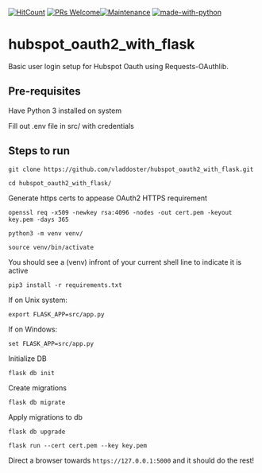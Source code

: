 [![HitCount](http://hits.dwyl.io/vladdoster/hubspot_oauth2_with_flask.svg)](http://hits.dwyl.io/vladdoster/hubspot_oauth2_with_flask) [![PRs Welcome](https://img.shields.io/badge/PRs-welcome-brightgreen.svg?style=flat-square)](http://makeapullrequest.com)[![Maintenance](https://img.shields.io/badge/Maintained%3F-yes-green.svg)](https://GitHub.com/Naereen/StrapDown.js/graphs/commit-activity) [![made-with-python](https://img.shields.io/badge/Made%20with-Python3-1f425f.svg)](https://www.python.org/)



# hubspot_oauth2_with_flask

Basic user login setup for Hubspot Oauth using Requests-OAuthlib.

## Pre-requisites
Have Python 3 installed on system

Fill out .env file in src/ with credentials 

## Steps to run
`git clone https://github.com/vladdoster/hubspot_oauth2_with_flask.git`

`cd hubspot_oauth2_with_flask/`

Generate https certs to appease OAuth2 HTTPS requirement

`openssl req -x509 -newkey rsa:4096 -nodes -out cert.pem -keyout key.pem -days 365`

`python3 -m venv venv/`

`source venv/bin/activate`

You should see a (venv) infront of your current shell line to indicate it is active

`pip3 install -r requirements.txt`

If on Unix system:

`export FLASK_APP=src/app.py`

If on Windows:

`set FLASK_APP=src/app.py`

Initialize DB

`flask db init`

Create migrations

`flask db migrate`

Apply migrations to db

`flask db upgrade`

`flask run --cert cert.pem --key key.pem`

Direct a browser towards `https://127.0.0.1:5000` and it should do the rest!
